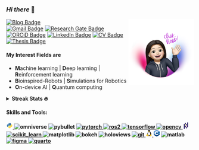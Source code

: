### *Hi there* 👋 
	
<p align=right>	
<a href="https://curieuxjy.github.io/projects.html"> <img align="right" width="35%" src="./data/github_profile.png"> </a>
</p>

<p align=left>

[![Blog Badge](http://img.shields.io/badge/Blog-black?style=flat-square&logo=github&link=https://curieuxjy.github.io/)](https://curieuxjy.github.io/)	
[![Gmail Badge](https://img.shields.io/badge/Gmail-d14836?style=flat-square&logo=Gmail&logoColor=white&link=mailto:curieuxjy@gmail.com)](mailto:curieuxjy@gmail.com)
[![Research Gate Badge](https://img.shields.io/badge/ResearchGate-00CCBB?style=flat-square&logo=ResearchGate&logoColor=white&link=https://www.researchgate.net/profile/Jungyeon-Lee-5)](https://www.researchgate.net/profile/Jungyeon-Lee-5)
[![ORCiD Badge](https://img.shields.io/badge/ORCiD-A6CE39?style=flat-square&logo=orcid&logoColor=white&link=https://orcid.org/0000-0002-0802-4141)](https://orcid.org/0000-0002-0802-4141)
[![LinkedIn Badge](https://img.shields.io/badge/LinkedIn-0A66C2?style=flat-square&logo=linkedin&logoColor=white&link=https://www.linkedin.com/in/curieuxjy/)](https://www.linkedin.com/in/curieuxjy/)
[![CV Badge](https://img.shields.io/badge/CV-47A141?style=flat-square&logo=overleaf&logoColor=white&link=https://www.overleaf.com/read/ctdpsgvjdfby#bd57af)](https://www.overleaf.com/read/ctdpsgvjdfby#bd57af)
[![Thesis Badge](https://img.shields.io/badge/Thesis-8CA1AF?style=flat-square&logo=readthedocs&logoColor=white&link=https://drive.google.com/file/d/1yE8Q6EmojHKmzJsNoHC_E4DJLjJAkuuF/view?usp=sharing)](https://drive.google.com/file/d/1yE8Q6EmojHKmzJsNoHC_E4DJLjJAkuuF/view?usp=sharing)
	
#### My Interest Fields are
* **M**achine learning | **D**eep learning | **R**einforcement learning
* **B**ioinspired-Robots | **S**imulations for Robotics
* **O**n-device AI | **Q**uantum computing

</p>

<details >
<summary><b>Streak Stats 🔥</></summary>
<img align=right src="https://github-readme-streak-stats.herokuapp.com/?user=curieuxjy&theme=github_dark" alt="curieuxjy" width="40%" />
</details>
	
<h4 align="left">Skills and Tools:</h4>

<a href="https://www.python.org" target="_blank" rel="noreferrer"> <img src="https://raw.githubusercontent.com/devicons/devicon/master/icons/python/python-original.svg" alt="python" width="3.5%" height="3.5%"/> </a> 
<a> <img src="https://www.nvidia.com/content/dam/en-zz/Solutions/gtcf20/omniverse/refresh-open-beta/nvidia-omniverse-isaac-sim-icon-128.png" alt="omniverse" width="3.5%" height="3.5%"/> </a>
<a> <img src="https://avatars.githubusercontent.com/u/6955508?s=200&v=4" alt="pybullet" width="3.5%" height="3.5%"/> </a>
<a href="https://pytorch.org/"> <img src="https://www.vectorlogo.zone/logos/pytorch/pytorch-icon.svg" alt="pytorch" width="3.5%" height="3.5%"/> </a> 
<a href="https://ros.org/"> <img src="https://avatars.githubusercontent.com/u/29735195?s=280&v=4" alt="ros2" width="3.5%" height="3.5%"/> </a>
<a href="https://www.tensorflow.org"> <img src="https://www.vectorlogo.zone/logos/tensorflow/tensorflow-icon.svg" alt="tensorflow" width="3.5%" height="3.5%"/> </a> 
<a href="https://opencv.org/"> <img src="https://www.vectorlogo.zone/logos/opencv/opencv-icon.svg" alt="opencv" width="3.5%" height="3.5%"/> </a> 
<a href="https://pandas.pydata.org/"> <img src="https://raw.githubusercontent.com/devicons/devicon/2ae2a900d2f041da66e950e4d48052658d850630/icons/pandas/pandas-original.svg" alt="pandas" width="3.5%" height="3.5%"/> </a> 
<a href="https://scikit-learn.org/"> <img src="https://upload.wikimedia.org/wikipedia/commons/0/05/Scikit_learn_logo_small.svg" alt="scikit_learn" width="3.5%" height="3.5%"/> </a> 
<a> <img src="https://upload.wikimedia.org/wikipedia/commons/thumb/0/01/Created_with_Matplotlib-logo.svg/2048px-Created_with_Matplotlib-logo.svg.png" alt="matplotlib" width="3.5%" height="3.5%"/> </a> 
<a> <img src="https://static.bokeh.org/branding/icons/bokeh-icon.jpg" alt="bokeh" width="3.5%" height="3.5%"/> </a> 
<a> <img src="https://holoviews.org/_static/logo.png" alt="holoviews" width="3.5%" height="3.5%"/> </a> 
<a href="https://git-scm.com/"> <img src="https://www.vectorlogo.zone/logos/git-scm/git-scm-icon.svg" alt="git" width="3.5%" height="3.5%"/> </a> 
<a href="https://www.linux.org/"> <img src="https://raw.githubusercontent.com/devicons/devicon/master/icons/linux/linux-original.svg" alt="linux" width="3.5%" height="3.5%"/> </a> 
<a> <img src="https://raw.githubusercontent.com/devicons/devicon/master/icons/cplusplus/cplusplus-original.svg" alt="cplusplus" width="3.5%" height="3.5%"/> </a>
<a> <img src="https://upload.wikimedia.org/wikipedia/commons/2/21/Matlab_Logo.png" alt="matlab" width="3.5%" height="3.5%"/> </a> 
<a href="https://www.figma.com/"> <img src="https://www.vectorlogo.zone/logos/figma/figma-icon.svg" alt="figma" width="3.5%" height="3.5%"/> </a>
<a href="https://quarto.org/"> <img src="https://rstudio.github.io/cheatsheets/html/images/logo-quarto.png" alt="quarto" width="3.5%" height="3.5%"/> </a>

</p>


